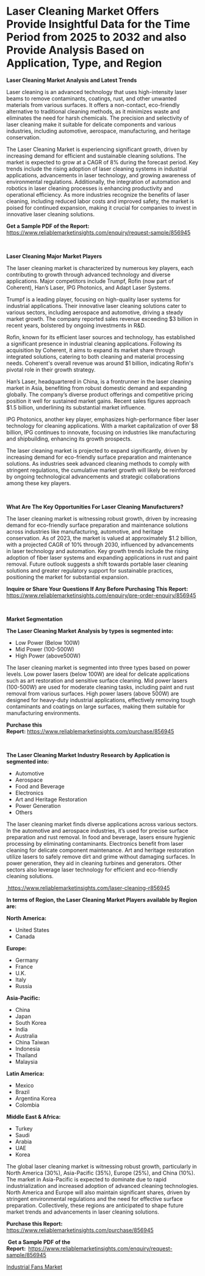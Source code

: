 <p><h1>Laser Cleaning Market Offers Provide Insightful Data for the Time Period from 2025 to 2032 and also Provide Analysis Based on Application, Type, and Region</h1></p><p><strong>Laser Cleaning Market Analysis and Latest Trends</strong></p>
<p><p>Laser cleaning is an advanced technology that uses high-intensity laser beams to remove contaminants, coatings, rust, and other unwanted materials from various surfaces. It offers a non-contact, eco-friendly alternative to traditional cleaning methods, as it minimizes waste and eliminates the need for harsh chemicals. The precision and selectivity of laser cleaning make it suitable for delicate components and various industries, including automotive, aerospace, manufacturing, and heritage conservation.</p><p>The Laser Cleaning Market is experiencing significant growth, driven by increasing demand for efficient and sustainable cleaning solutions. The market is expected to grow at a CAGR of 8% during the forecast period. Key trends include the rising adoption of laser cleaning systems in industrial applications, advancements in laser technology, and growing awareness of environmental regulations. Additionally, the integration of automation and robotics in laser cleaning processes is enhancing productivity and operational efficiency. As more industries recognize the benefits of laser cleaning, including reduced labor costs and improved safety, the market is poised for continued expansion, making it crucial for companies to invest in innovative laser cleaning solutions.</p></p>
<p><strong>Get a Sample PDF of the Report:&nbsp;</strong> <a href="https://www.reliablemarketinsights.com/enquiry/request-sample/856945?utm_campaign=2177&utm_medium=2&utm_source=Github&utm_content=ia&utm_term=17022025&utm_id=laser-cleaning">https://www.reliablemarketinsights.com/enquiry/request-sample/856945</a></p>
<p>&nbsp;</p>
<p><strong>Laser Cleaning Major Market Players</strong></p>
<p><p>The laser cleaning market is characterized by numerous key players, each contributing to growth through advanced technology and diverse applications. Major competitors include Trumpf, Rofin (now part of Coherent), Han’s Laser, IPG Photonics, and Adapt Laser Systems.</p><p>Trumpf is a leading player, focusing on high-quality laser systems for industrial applications. Their innovative laser cleaning solutions cater to various sectors, including aerospace and automotive, driving a steady market growth. The company reported sales revenue exceeding $3 billion in recent years, bolstered by ongoing investments in R&D.</p><p>Rofin, known for its efficient laser sources and technology, has established a significant presence in industrial cleaning applications. Following its acquisition by Coherent, it aims to expand its market share through integrated solutions, catering to both cleaning and material processing needs. Coherent's overall revenue was around $1 billion, indicating Rofin's pivotal role in their growth strategy.</p><p>Han’s Laser, headquartered in China, is a frontrunner in the laser cleaning market in Asia, benefiting from robust domestic demand and expanding globally. The company’s diverse product offerings and competitive pricing position it well for sustained market gains. Recent sales figures approach $1.5 billion, underlining its substantial market influence.</p><p>IPG Photonics, another key player, emphasizes high-performance fiber laser technology for cleaning applications. With a market capitalization of over $8 billion, IPG continues to innovate, focusing on industries like manufacturing and shipbuilding, enhancing its growth prospects.</p><p>The laser cleaning market is projected to expand significantly, driven by increasing demand for eco-friendly surface preparation and maintenance solutions. As industries seek advanced cleaning methods to comply with stringent regulations, the cumulative market growth will likely be reinforced by ongoing technological advancements and strategic collaborations among these key players.</p></p>
<p>&nbsp;</p>
<p><strong>What Are The Key Opportunities For Laser Cleaning Manufacturers?</strong></p>
<p><p>The laser cleaning market is witnessing robust growth, driven by increasing demand for eco-friendly surface preparation and maintenance solutions across industries like manufacturing, automotive, and heritage conservation. As of 2023, the market is valued at approximately $1.2 billion, with a projected CAGR of 10% through 2030, influenced by advancements in laser technology and automation. Key growth trends include the rising adoption of fiber laser systems and expanding applications in rust and paint removal. Future outlook suggests a shift towards portable laser cleaning solutions and greater regulatory support for sustainable practices, positioning the market for substantial expansion.</p></p>
<p><strong>Inquire or Share Your Questions If Any Before Purchasing This Report:</strong> <a href="https://www.reliablemarketinsights.com/enquiry/pre-order-enquiry/856945?utm_campaign=2177&utm_medium=2&utm_source=Github&utm_content=ia&utm_term=17022025&utm_id=laser-cleaning">https://www.reliablemarketinsights.com/enquiry/pre-order-enquiry/856945</a></p>
<p>&nbsp;</p>
<p><strong>Market Segmentation</strong></p>
<p><strong>The Laser Cleaning Market Analysis by types is segmented into:</strong></p>
<p><ul><li>Low Power (Below 100W)</li><li>Mid Power (100-500W)</li><li>High Power (above500W)</li></ul></p>
<p><p>The laser cleaning market is segmented into three types based on power levels. Low power lasers (below 100W) are ideal for delicate applications such as art restoration and sensitive surface cleaning. Mid power lasers (100-500W) are used for moderate cleaning tasks, including paint and rust removal from various surfaces. High power lasers (above 500W) are designed for heavy-duty industrial applications, effectively removing tough contaminants and coatings on large surfaces, making them suitable for manufacturing environments.</p></p>
<p><strong>Purchase this Report:&nbsp;</strong><a href="https://www.reliablemarketinsights.com/purchase/856945?utm_campaign=2177&utm_medium=2&utm_source=Github&utm_content=ia&utm_term=17022025&utm_id=laser-cleaning">https://www.reliablemarketinsights.com/purchase/856945</a></p>
<p>&nbsp;</p>
<p><strong>The Laser Cleaning Market Industry Research by Application is segmented into:</strong></p>
<p><ul><li>Automotive</li><li>Aerospace</li><li>Food and Beverage</li><li>Electronics</li><li>Art and Heritage Restoration</li><li>Power Generation</li><li>Others</li></ul></p>
<p><p>The laser cleaning market finds diverse applications across various sectors. In the automotive and aerospace industries, it’s used for precise surface preparation and rust removal. In food and beverage, lasers ensure hygienic processing by eliminating contaminants. Electronics benefit from laser cleaning for delicate component maintenance. Art and heritage restoration utilize lasers to safely remove dirt and grime without damaging surfaces. In power generation, they aid in cleaning turbines and generators. Other sectors also leverage laser technology for efficient and eco-friendly cleaning solutions.</p></p>
<p><a href="https://www.reliablemarketinsights.com/laser-cleaning-r856945?utm_campaign=2177&utm_medium=2&utm_source=Github&utm_content=ia&utm_term=17022025&utm_id=laser-cleaning">&nbsp;https://www.reliablemarketinsights.com/laser-cleaning-r856945</a></p>
<p><strong>In terms of Region, the Laser Cleaning Market Players available by Region are:</strong></p>
<p>
    <p> <strong> North America: </strong>
        <ul>
            <li>United States</li>
            <li>Canada</li>
        </ul>
        </p> 
    <p> <strong> Europe: </strong>
        <ul>
            <li>Germany</li>
            <li>France</li>
            <li>U.K.</li>
            <li>Italy</li>
            <li>Russia</li>
        </ul>
        </p> 
    <p> <strong> Asia-Pacific: </strong>
        <ul>
            <li>China</li>
            <li>Japan</li>
            <li>South Korea</li>
            <li>India</li>
            <li>Australia</li>
            <li>China Taiwan</li>
            <li>Indonesia</li>
            <li>Thailand</li>
            <li>Malaysia</li>
        </ul>
        </p> 
    <p> <strong> Latin America: </strong>
        <ul>
            <li>Mexico</li>
            <li>Brazil</li>
            <li>Argentina Korea</li>
            <li>Colombia</li>
        </ul>
        </p> 
    <p> <strong> Middle East & Africa: </strong>
        <ul>
            <li>Turkey</li>
            <li>Saudi</li>
            <li>Arabia</li>
            <li>UAE</li>
            <li>Korea</li>
        </ul>
    </p>
    </p>
<p><p>The global laser cleaning market is witnessing robust growth, particularly in North America (30%), Asia-Pacific (35%), Europe (25%), and China (10%). The market in Asia-Pacific is expected to dominate due to rapid industrialization and increased adoption of advanced cleaning technologies. North America and Europe will also maintain significant shares, driven by stringent environmental regulations and the need for effective surface preparation. Collectively, these regions are anticipated to shape future market trends and advancements in laser cleaning solutions.</p></p>
<p><strong>Purchase this Report: </strong><a href="https://www.reliablemarketinsights.com/purchase/856945?utm_campaign=2177&utm_medium=2&utm_source=Github&utm_content=ia&utm_term=17022025&utm_id=laser-cleaning">https://www.reliablemarketinsights.com/purchase/856945</a></p>
<p>&nbsp;<strong>Get a Sample PDF of the Report:&nbsp;&nbsp;</strong><a href="https://www.reliablemarketinsights.com/enquiry/request-sample/856945?utm_campaign=2177&utm_medium=2&utm_source=Github&utm_content=ia&utm_term=17022025&utm_id=laser-cleaning">https://www.reliablemarketinsights.com/enquiry/request-sample/856945</a></p>
<p><strong></strong></p>
<p><p><a href="https://github.com/SamiaChowdhury801/Market-Research-Report-List-1/blob/main/industrial-fans-market.md?utm_campaign=2177&utm_medium=2&utm_source=Github&utm_content=ia&utm_term=17022025&utm_id=laser-cleaning">Industrial Fans Market</a></p></p>